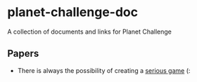 # planet-challenge-doc
A collection of documents and links for Planet Challenge

## Papers

* There is always the possibility of creating a [serious game](https://arxiv.org/pdf/1708.04176.pdf) (:
